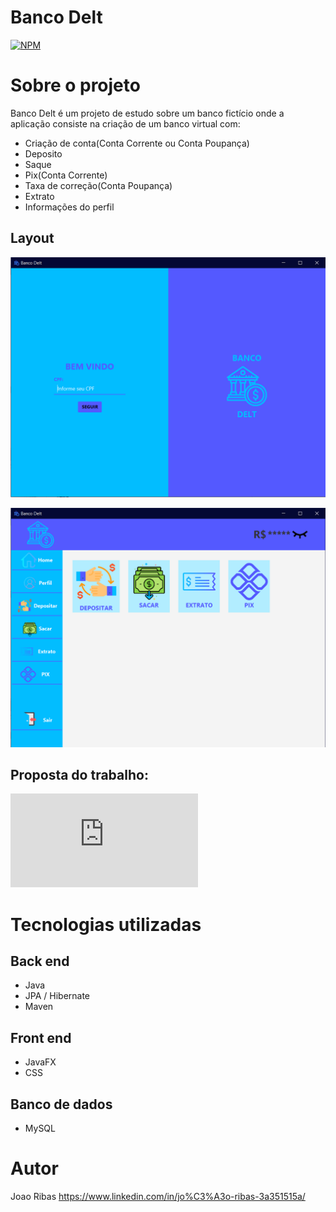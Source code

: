 # Banco Delt
[![NPM](https://img.shields.io/npm/l/react)](https://github.com/joao-ribas041/BancoDelt/blob/main/LICENSE) 

# Sobre o projeto

Banco Delt é um projeto de estudo sobre um banco fictício onde a aplicação consiste na criação de um banco virtual com:
- Criação de conta(Conta Corrente ou Conta Poupança)
- Deposito
- Saque
- Pix(Conta Corrente)
- Taxa de correção(Conta Poupança)
- Extrato
- Informações do perfil

## Layout
![App 1](https://github.com/joao-ribas041/BancoDelt/blob/main/assets/App1.png)

![App 2](https://github.com/joao-ribas041/BancoDelt/blob/main/assets/Conta-Corrente.png)


## Proposta do trabalho:
![Proposta.pdf](https://github.com/joao-ribas041/BancoDelt/blob/main/DOCS/Trab2_BancoDELT.pdf)

# Tecnologias utilizadas
## Back end
- Java
- JPA / Hibernate
- Maven

## Front end
- JavaFX
- CSS

## Banco de dados
- MySQL

# Autor

Joao Ribas
https://www.linkedin.com/in/jo%C3%A3o-ribas-3a351515a/

